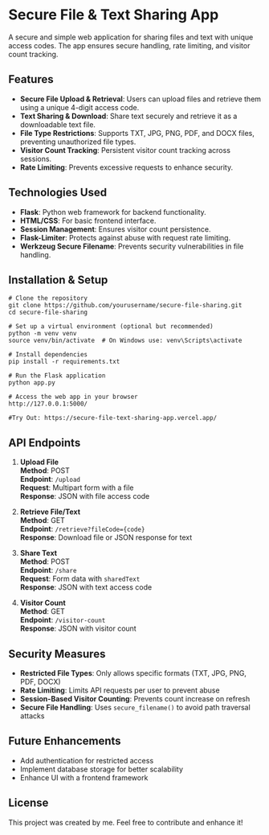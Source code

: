 # Secure File & Text Sharing App

A secure and simple web application for sharing files and text with unique access codes. The app ensures secure handling, rate limiting, and visitor count tracking.

## Features

- **Secure File Upload & Retrieval**: Users can upload files and retrieve them using a unique 4-digit access code.
- **Text Sharing & Download**: Share text securely and retrieve it as a downloadable text file.
- **File Type Restrictions**: Supports TXT, JPG, PNG, PDF, and DOCX files, preventing unauthorized file types.
- **Visitor Count Tracking**: Persistent visitor count tracking across sessions.
- **Rate Limiting**: Prevents excessive requests to enhance security.

## Technologies Used

- **Flask**: Python web framework for backend functionality.
- **HTML/CSS**: For basic frontend interface.
- **Session Management**: Ensures visitor count persistence.
- **Flask-Limiter**: Protects against abuse with request rate limiting.
- **Werkzeug Secure Filename**: Prevents security vulnerabilities in file handling.

## Installation & Setup

```
# Clone the repository
git clone https://github.com/yourusername/secure-file-sharing.git
cd secure-file-sharing

# Set up a virtual environment (optional but recommended)
python -m venv venv
source venv/bin/activate  # On Windows use: venv\Scripts\activate

# Install dependencies
pip install -r requirements.txt

# Run the Flask application
python app.py

# Access the web app in your browser
http://127.0.0.1:5000/

#Try Out: https://secure-file-text-sharing-app.vercel.app/
```

## API Endpoints

1. **Upload File**  
   **Method**: POST  
   **Endpoint**: `/upload`  
   **Request**: Multipart form with a file  
   **Response**: JSON with file access code

2. **Retrieve File/Text**  
   **Method**: GET  
   **Endpoint**: `/retrieve?fileCode={code}`  
   **Response**: Download file or JSON response for text

3. **Share Text**  
   **Method**: POST  
   **Endpoint**: `/share`  
   **Request**: Form data with `sharedText`  
   **Response**: JSON with text access code

4. **Visitor Count**  
   **Method**: GET  
   **Endpoint**: `/visitor-count`  
   **Response**: JSON with visitor count

## Security Measures

- **Restricted File Types**: Only allows specific formats (TXT, JPG, PNG, PDF, DOCX)
- **Rate Limiting**: Limits API requests per user to prevent abuse
- **Session-Based Visitor Counting**: Prevents count increase on refresh
- **Secure File Handling**: Uses `secure_filename()` to avoid path traversal attacks

## Future Enhancements

- Add authentication for restricted access
- Implement database storage for better scalability
- Enhance UI with a frontend framework

## License

This project was created by me. Feel free to contribute and enhance it!


 



